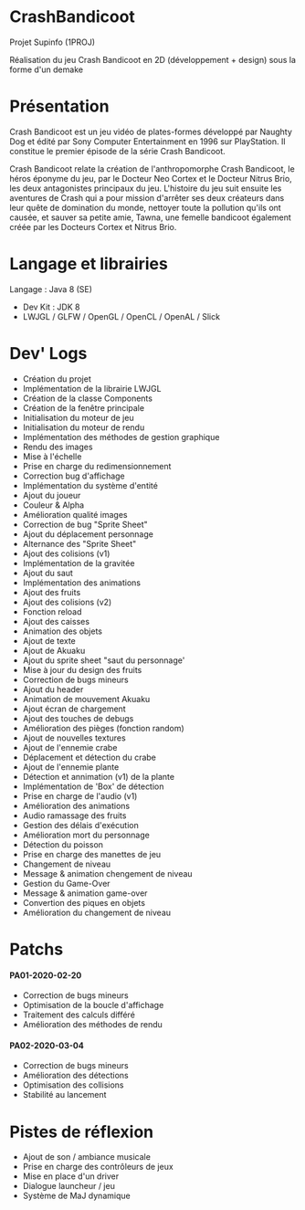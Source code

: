 # CrashBandicoot
Projet Supinfo (1PROJ)

Réalisation du jeu Crash Bandicoot en 2D (développement + design) sous la forme d'un demake

# Présentation
Crash Bandicoot est un jeu vidéo de plates-formes développé par Naughty Dog et édité par Sony Computer Entertainment en 1996 sur PlayStation. Il constitue le premier épisode de la série Crash Bandicoot.

Crash Bandicoot relate la création de l'anthropomorphe Crash Bandicoot, le héros éponyme du jeu, par le Docteur Neo Cortex et le Docteur Nitrus Brio, les deux antagonistes principaux du jeu. L'histoire du jeu suit ensuite les aventures de Crash qui a pour mission d'arrêter ses deux créateurs dans leur quête de domination du monde, nettoyer toute la pollution qu'ils ont causée, et sauver sa petite amie, Tawna, une femelle bandicoot également créée par les Docteurs Cortex et Nitrus Brio.

# Langage et librairies
Langage : Java 8 (SE)
- Dev Kit : JDK 8
- LWJGL / GLFW / OpenGL / OpenCL / OpenAL / Slick

# Dev' Logs
- Création du projet
- Implémentation de la librairie LWJGL
- Création de la classe Components
- Création de la fenêtre principale
- Initialisation du moteur de jeu
- Initialisation du moteur de rendu
- Implémentation des méthodes de gestion graphique
- Rendu des images
- Mise à l'échelle 
- Prise en charge du redimensionnement
- Correction bug d'affichage
- Implémentation du système d'entité
- Ajout du joueur
- Couleur & Alpha
- Amélioration qualité images
- Correction de bug "Sprite Sheet"
- Ajout du déplacement personnage
- Alternance des "Sprite Sheet"
- Ajout des colisions (v1)
- Implémentation de la gravitée
- Ajout du saut
- Implémentation des animations
- Ajout des fruits
- Ajout des colisions (v2)
- Fonction reload
- Ajout des caisses
- Animation des objets
- Ajout de texte
- Ajout de Akuaku
- Ajout du sprite sheet "saut du personnage'
- Mise à jour du design des fruits
- Correction de bugs mineurs
- Ajout du header
- Animation de mouvement Akuaku
- Ajout écran de chargement
- Ajout des touches de debugs
- Amélioration des pièges (fonction random)
- Ajout de nouvelles textures
- Ajout de l'ennemie crabe
- Déplacement et détection du crabe
- Ajout de l'ennemie plante
- Détection et annimation (v1) de la plante
- Implémentation de 'Box' de détection
- Prise en charge de l'audio (v1)
- Amélioration des animations
- Audio ramassage des fruits
- Gestion des délais d'exécution
- Amélioration mort du personnage
- Détection du poisson
- Prise en charge des manettes de jeu
- Changement de niveau
- Message & animation chengement de niveau
- Gestion du Game-Over
- Message & animation game-over
- Convertion des piques en objets
- Amélioration du changement de niveau


# Patchs
#### PA01-2020-02-20 
- Correction de bugs mineurs
- Optimisation de la boucle d'affichage
- Traitement des calculs différé
- Amélioration des méthodes de rendu

#### PA02-2020-03-04 
- Correction de bugs mineurs
- Amélioration des détections
- Optimisation des collisions
- Stabilité au lancement


# Pistes de réflexion
- Ajout de son / ambiance musicale
- Prise en charge des contrôleurs de jeux
- Mise en place d'un driver
- Dialogue launcheur / jeu
- Système de MaJ dynamique 
